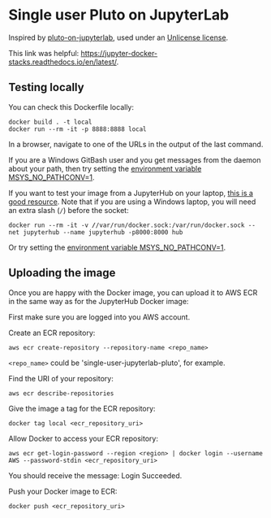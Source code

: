 # Single user Pluto on JupyterLab
Inspired by [pluto-on-jupyterlab](https://github.com/pankgeorg/pluto-on-jupyterlab), used
under an [Unlicense license](https://github.com/pankgeorg/pluto-on-jupyterlab/blob/master/LICENSE).

This link was helpful:
https://jupyter-docker-stacks.readthedocs.io/en/latest/.

## Testing locally
You can check this Dockerfile locally:
```
docker build . -t local
docker run --rm -it -p 8888:8888 local
```

In a browser, navigate to one of the URLs in the output of the last command.

If you are a Windows GitBash user and you get messages from the daemon about your path, then try setting the [environment variable MSYS_NO_PATHCONV=1](https://github.com/docker/cli/issues/2204#issuecomment-638993192).

If you want to test your image from a JupyterHub on your laptop, [this is a good resource](https://github.com/jupyterhub/dockerspawner/tree/main/examples/simple). Note that if you are using a Windows laptop, you will need an extra slash (`/`) before the socket:


`docker run --rm -it -v `***`/`***`/var/run/docker.sock:/var/run/docker.sock --net jupyterhub --name jupyterhub -p8000:8000 hub`

Or try setting the [environment variable MSYS_NO_PATHCONV=1](https://github.com/docker/cli/issues/2204#issuecomment-638993192).

## Uploading the image
Once you are happy with the Docker image, you can upload it to AWS ECR in the same way as for the JupyterHub Docker image:

First make sure you are logged into you AWS account.

Create an ECR repository:
```
aws ecr create-repository --repository-name <repo_name>
```
`<repo_name>` could be 'single-user-jupyterlab-pluto', for example.

Find the URI of your repository:
```
aws ecr describe-repositories
```

Give the image a tag for the ECR repository:
```
docker tag local <ecr_repository_uri>
```

Allow Docker to access your ECR repository:

```
aws ecr get-login-password --region <region> | docker login --username AWS --password-stdin <ecr_repository_uri>
```
You should receive the message: Login Succeeded.

Push your Docker image to ECR:
```
docker push <ecr_repository_uri>
